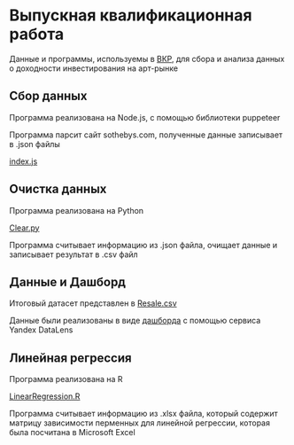 # Выпускная квалификационная работа

Данные и программы, используемы в [ВКР](../blob/main/PolinBV-thesis.pdf), для сбора и анализа данных о доходности инвестирования на арт-рынке

## Сбор данных

Программа реализована на Node.js, с помощью библиотеки puppeteer

Программа парсит сайт sothebys.com, полученные данные записывает в .json файлы

[index.js](../blob/main/index.js)

## Очистка данных

Программа реализована на Python

[Clear.py](../blob/main/Clear.py)

Программа считывает информацию из .json файла, очищает данные и записывает результат в .csv файл

## Данные и Дашборд

Итоговый датасет представлен в [Resale.csv](../blob/main/Resale.csv)

Данные были реализованы в виде [дашборда](https://datalens.yandex/y7tqzweb4djss) с помощью сервиса Yandex DataLens

## Линейная регрессия

Программа реализована на R

[LinearRegression.R](../blob/main/LinearRegression.R)

Программа считывает информацию из .xlsx файла, который содержит матрицу зависимости перменных для линейной регрессии, которая была посчитана в Microsoft Excel

